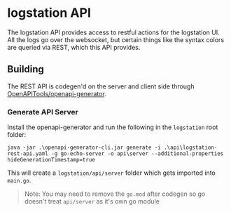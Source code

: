 # logstation API

The logstation API provides access to restful actions for the logstation UI. All the logs go over the websocket, but certain things like the syntax colors are queried via REST, which this API provides. 

## Building
The REST API is codegen'd on the server and client side through [OpenAPITools/openapi-generator](https://github.com/OpenAPITools/openapi-generator). 

### Generate API Server
Install the openapi-generator and run the following in the `logstation` root folder:
```
java -jar .\openapi-generator-cli.jar generate -i .\api\logstation-rest-api.yaml -g go-echo-server -o api\server --additional-properties hideGenerationTimestamp=true
```  
This will create a `logstation/api/server` folder which gets imported into `main.go`.  
> Note: You may need to remove the `go.mod` after codegen so go doesn't treat `api/server` as it's own go module 